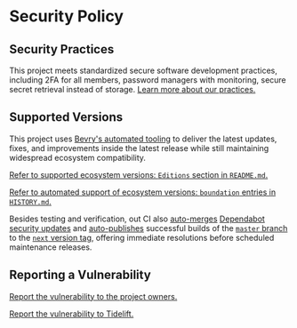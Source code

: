 # Security Policy

## Security Practices

This project meets standardized secure software development practices, including 2FA for all members, password managers with monitoring, secure secret retrieval instead of storage. [Learn more about our practices.](https://tidelift.com/funding/github/npm/assert-helpers)

## Supported Versions

This project uses [Bevry's automated tooling](https://github.com/bevry/boundation) to deliver the latest updates, fixes, and improvements inside the latest release while still maintaining widespread ecosystem compatibility.

[Refer to supported ecosystem versions: `Editions` section in `README.md`.](https://github.com/bevry/assert-helpers/blob/master/README.md#Editions)

[Refer to automated support of ecosystem versions: `boundation` entries in `HISTORY.md`.](https://github.com/bevry/assert-helpers/blob/master/HISTORY.md)

Besides testing and verification, out CI also [auto-merges](https://docs.github.com/en/code-security/dependabot/working-with-dependabot/automating-dependabot-with-github-actions) [Dependabot security updates](https://docs.github.com/en/code-security/dependabot/dependabot-security-updates/about-dependabot-security-updates) and [auto-publishes](https://github.com/bevry-actions/npm) successful builds of the [`master` branch](https://github.com/bevry/wait/actions?query=branch%3Amaster) to the [`next` version tag](https://www.npmjs.com/package/assert-helpers?activeTab=versions), offering immediate resolutions before scheduled maintenance releases.

## Reporting a Vulnerability

[Report the vulnerability to the project owners.](https://github.com/bevry/assert-helpers/security/advisories)

[Report the vulnerability to Tidelift.](https://tidelift.com/security)
